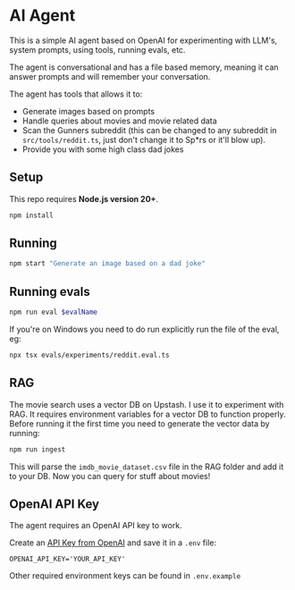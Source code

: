 # AI Agent

This is a simple AI agent based on OpenAI for experimenting with LLM's, system prompts, using tools, running evals, etc. 

The agent is conversational and has a file based memory, meaning it can answer prompts and will remember your conversation.

The agent has tools that allows it to:

* Generate images based on prompts
* Handle queries about movies and movie related data
* Scan the Gunners subreddit (this can be changed to any subreddit in `src/tools/reddit.ts`, just don't change it to Sp*rs or it'll blow up).
* Provide you with some high class dad jokes

## Setup

This repo requires **Node.js version 20+**.

```bash
npm install
```

## Running

```bash
npm start "Generate an image based on a dad joke"
```

## Running evals

```bash
npm run eval $evalName
```

If you're on Windows you need to do run explicitly run the file of the eval, eg:

```bash
npx tsx evals/experiments/reddit.eval.ts
```

## RAG

The movie search uses a vector DB on Upstash. I use it to experiment with RAG. 
It requires environment variables for a vector DB to function properly. 
Before running it the first time you need to generate the vector data by running:

```bash
npm run ingest
```

This will parse the `imdb_movie_dataset.csv` file in the RAG folder and add it to your DB. Now you can query for stuff about movies!

## OpenAI API Key

The agent requires an OpenAI API key to work. 

Create an [API Key from OpenAI](https://platform.openai.com/settings/organization/api-keys) and save it in a `.env` file:

```
OPENAI_API_KEY='YOUR_API_KEY'
```

Other required environment keys can be found in `.env.example`
